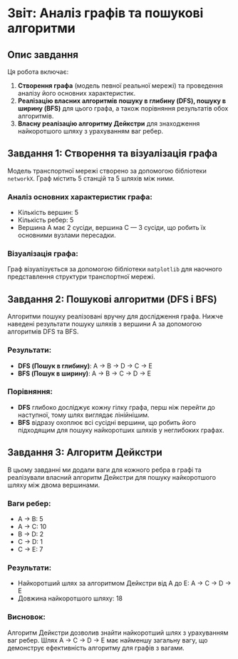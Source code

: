 # Звіт: Аналіз графів та пошукові алгоритми

## Опис завдання

Ця робота включає:

1. **Створення графа** (модель певної реальної мережі) та проведення аналізу його основних характеристик.
2. **Реалізацію власних алгоритмів пошуку в глибину (DFS), пошуку в ширину (BFS)** для цього графа, а також порівняння результатів обох алгоритмів.
3. **Власну реалізацію алгоритму Дейкстри** для знаходження найкоротшого шляху з урахуванням ваг ребер.

## Завдання 1: Створення та візуалізація графа

Модель транспортної мережі створено за допомогою бібліотеки `networkX`. Граф містить 5 станцій та 5 шляхів між ними.

### Аналіз основних характеристик графа:

- Кількість вершин: 5
- Кількість ребер: 5
- Вершина A має 2 сусіди, вершина C — 3 сусіди, що робить їх основними вузлами пересадки.

### Візуалізація графа:

Граф візуалізується за допомогою бібліотеки `matplotlib` для наочного представлення структури транспортної мережі.

## Завдання 2: Пошукові алгоритми (DFS і BFS)

Алгоритми пошуку реалізовані вручну для дослідження графа. Нижче наведені результати пошуку шляхів з вершини A за допомогою алгоритмів DFS та BFS.

### Результати:

- **DFS (Пошук в глибину)**: A -> B -> D -> C -> E
- **BFS (Пошук в ширину)**: A -> B -> C -> D -> E

### Порівняння:

- **DFS** глибоко досліджує кожну гілку графа, перш ніж перейти до наступної, тому шлях виглядає лінійнішим.
- **BFS** відразу охоплює всі сусідні вершини, що робить його підходящим для пошуку найкоротших шляхів у неглибоких графах.

## Завдання 3: Алгоритм Дейкстри

В цьому завданні ми додали ваги для кожного ребра в графі та реалізували власний алгоритм Дейкстри для пошуку найкоротшого шляху між двома вершинами.

### Ваги ребер:

- A -> B: 5
- A -> C: 10
- B -> D: 2
- C -> D: 1
- C -> E: 7

### Результати:

- Найкоротший шлях за алгоритмом Дейкстри від A до E: A -> C -> D -> E
- Довжина найкоротшого шляху: 18

### Висновок:

Алгоритм Дейкстри дозволив знайти найкоротший шлях з урахуванням ваг ребер. Шлях A -> C -> D -> E має найменшу загальну вагу, що демонструє ефективність алгоритму для графів з вагами.
